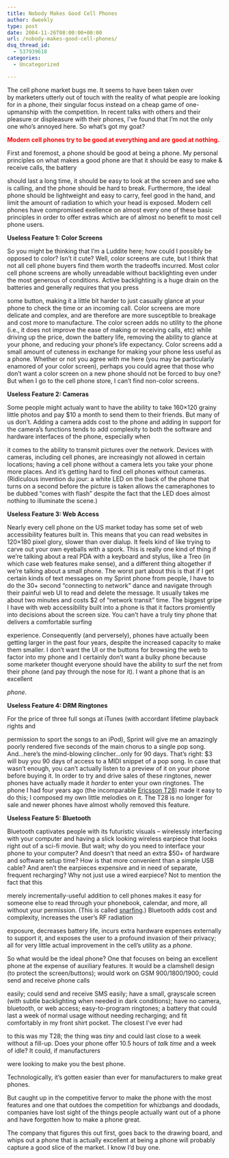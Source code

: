 ```yaml
---
title: Nobody Makes Good Cell Phones
author: dweekly
type: post
date: 2004-11-26T08:00:00+00:00
url: /nobody-makes-good-cell-phones/
dsq_thread_id:
  - 537939618
categories:
  - Uncategorized

---
```

The cell phone market bugs me. It seems to have been taken over by marketers utterly out of touch with the reality of what people are looking for in a phone, their singular focus instead on a cheap game of one-upmanship with the competition. In recent talks with others and their pleasure or displeasure with their phones, I&#8217;ve found that I&#8217;m not the only one who&#8217;s annoyed here. So what&#8217;s got my goat?

<span style="color: red;"><strong> Modern cell phones try to be good at everything and are good at nothing.</strong></span>

First and foremost, a phone should be good at being a phone. My personal principles on what makes a good phone are that it should be easy to make & receive calls, the battery
  
should last a long time, it should be easy to look at the screen and see who is calling, and the phone should be hard to break. Furthermore, the ideal phone should be lightweight and easy to carry, feel good in the hand, and limit the amount of radiation to which your head is exposed. Modern cell phones have compromised exellence on almost every one of these basic principles in order to offer extras which are of almost no benefit to most cell phone users.

**Useless Feature 1: Color Screens**
  
So you might be thinking that I&#8217;m a Luddite here; how could I possibly be opposed to color? Isn&#8217;t it cute? Well, color screens are cute, but I think that not all cell phone buyers find them worth the tradeoffs incurred. Most color cell phone screens are wholly unreadable without backlighting even under the most generous of conditions. Active backlighting is a huge drain on the batteries and generally requires that you press
  
some button, making it a little bit harder to just casually glance at your phone to check the time or an incoming call. Color screens are more delicate and complex, and are therefore are more susceptible to breakage and cost more to manufacture. The color screen adds no utility to the phone (i.e., it does not improve the ease of making or receiving calls, etc) while driving up the price, down the battery life, removing the ability to glance at your phone, and reducing your phone&#8217;s life expectancy. Color screens add a small amount of cuteness in exchange for making your phone less useful as a phone. Whether or not you agree with me here (you may be particularly enamored of your color screen), perhaps you could agree that those who don&#8217;t want a color screen on a new phone should not be forced to buy one? But when I go to the cell phone store, I can&#8217;t find non-color screens.

**Useless Feature 2: Cameras**
  
Some people might actualy want to have the ability to take 160&#215;120 grainy little photos and pay $10 a month to send them to their friends. But many of us don&#8217;t. Adding a camera adds cost to the phone and adding in support for the camera&#8217;s functions tends to add complexity to both the software and hardware interfaces of the phone, especially when
  
it comes to the ability to transmit pictures over the network. Devices with cameras, including cell phones, are increasingly not allowed in certain locations; having a cell phone without a camera lets you take your phone more places. And it&#8217;s getting hard to find cell phones without cameras. (Ridiculous invention du jour: a white LED on the back of the phone that turns on a second before the picture is taken allows the cameraphones to be dubbed &#8220;comes with flash&#8221; despite the fact that the LED does almost nothing to illuminate the scene.)

**Useless Feature 3: Web Access**
  
Nearly every cell phone on the US market today has some set of web accessibility features built in. This means that you can read websites in 120&#215;180 pixel glory, slower than over dialup. It feels kind of like trying to carve out your own eyeballs with a spork. This is really one kind of thing if we&#8217;re talking about a real PDA with a keyboard and stylus, like a Treo (in which case web features make sense), and a different thing altogether if we&#8217;re talking about a small phone. The worst part about this is that if I get certain kinds of text messages on my Sprint phone from people, I have to do the 30+ second &#8220;connecting to network&#8221; dance and navigate through their painful web UI to read and delete the message. It usually takes me about two minutes and costs $2 of &#8220;network transit&#8221; time. The biggest gripe I have with web accessibility built into a phone is that it factors promiently into decisions about the screen size. You can&#8217;t have a truly tiny phone that delivers a comfortable surfing
  
experience. Consequently (and perversely), phones have actually been getting larger in the past four years, despite the increased capacity to make them smaller. I don&#8217;t want the UI or the buttons for browsing the web to factor into my phone and I certainly don&#8217;t want a bulky phone because some marketer thought everyone should have the ability to surf the net from their phone (and pay through the nose for it). I want a phone that is an excellent
  
_phone_.

**Useless Feature 4: DRM Ringtones**
  
For the price of three full songs at iTunes (with accordant lifetime playback rights and
  
permission to sport the songs to an iPod), Sprint will give me an amazingly poorly rendered five seconds of the main chorus to a single pop song. And&#8230;here&#8217;s the mind-blowing clincher&#8230;only for 90 days. That&#8217;s right: $3 will buy you 90 days of access to a MIDI snippet of a pop song. In case that wasn&#8217;t enough, you can&#8217;t actually listen to a preview of it on your phone before buying it. In order to try and drive sales of these ringtones, newer phones have actually made it _harder_ to enter your own ringtones. The phone I had four years ago (the incomparable [Ericsson T28][1]) made it easy to do this; I composed my own little melodies on it. The T28 is no longer for sale and newer phones have almost wholly removed this feature.

**Useless Feature 5: Bluetooth**
  
Bluetooth captivates people with its futuristic visuals &#8211; wirelessly interfacing with your computer and having a slick looking wireless earpiece that looks right out of a sci-fi movie. But wait; why do you need to interface your phone to your computer? And doesn&#8217;t that need an extra $50+ of hardware and software setup time? How is that more convenient than a simple USB cable? And aren&#8217;t the earpieces expensive and in need of separate, frequent recharging? Why not just use a wired earpiece? Not to mention the fact that this
  
merely incrementally-useful addition to cell phones makes it easy for someone else to read through your phonebook, calendar, and more, all without your permission. (This is called [snarfing][2].) Bluetooth adds cost and complexity, increases the user&#8217;s RF radiation
  
exposure, decreases battery life, incurs extra hardware expenses externally to support it, and exposes the user to a profound invasion of their privacy; all for very little actual improvement in the cell&#8217;s utility as a _phone_.

So what would be the ideal phone? One that focuses on being an excellent phone at the expense of auxiliary features. It would be a clamshell design (to protect the screen/buttons); would work on GSM 900/1800/1900; could send and receive phone calls
  
easily; could send and receive SMS easily; have a small, grayscale screen (with subtle backlighting when needed in dark conditions); have no camera, bluetooth, or web access; easy-to-program ringtones; a battery that could last a week of normal usage without needing recharging; and fit comfortably in my front shirt pocket. The closest I&#8217;ve ever had
  
to this was my T28; the thing was _tiny_ and could last close to a week without a fill-up. Does your phone offer 10.5 hours of _talk time_ and a week of idle? It could, if manufacturers
  
were looking to make you the best phone.

Technologically, it&#8217;s gotten easier than ever for manufacturers to make great phones.
  
But caught up in the competitive fervor to make the phone with the most features and one that outdoes the competition for whizbangs and doodads, companies have lost sight of the things people actually want out of a phone and have forgotten how to make a phone great.
  
The company that figures this out first, goes back to the drawing board, and whips out a phone that is actually excellent at being a phone will probably capture a good slice of the market. I know I&#8217;d buy one.

 [1]: http://www.gsmarena.com/index.php3?sRedir=http://www.gsmarena.com/phone.php3?idPhone=118
 [2]: http://www.thebunker.net/security/bluetooth.htm
